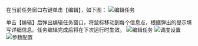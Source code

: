 在当前任务窗口右键单击【编辑】，如下图：
![编辑任务](https://i.imgur.com/5tUU7MK.png)

单击【编辑】后弹出编辑任务窗口，将鼠标移动到每个信息点，根据弹出的提示填写详细信息。任务编辑完成后将在下次运行时生效。
![编辑任务](https://i.imgur.com/r3pOBTu.png)
![调度设置](https://i.imgur.com/EEU7kuO.png)
![参数配置](https://i.imgur.com/NuK8OKm.png)